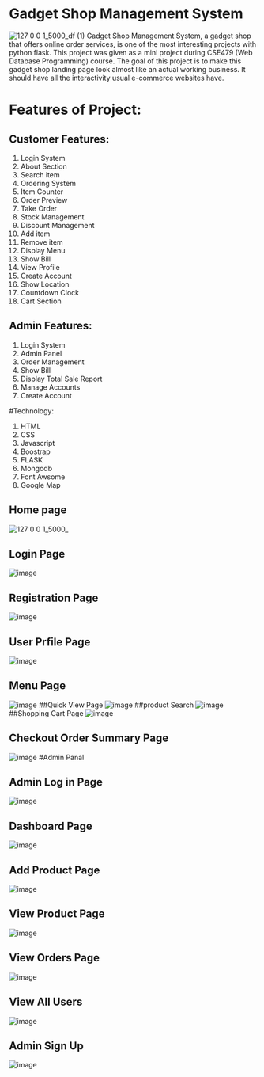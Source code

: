# Gadget Shop Management System
![127 0 0 1_5000_df (1)](https://user-images.githubusercontent.com/65750595/212751778-9d8913c4-5894-437b-89f6-bbd431645dec.png)
Gadget Shop Management System, a gadget shop that offers online order services, is one of the most interesting projects with python flask. This project was given as a mini project during CSE479 (Web Database Programming) course. The goal of this project is to make this gadget shop landing page look almost like an actual working business. It should have all the interactivity usual e-commerce websites have.

# Features of Project:
  ## Customer Features:
1. Login System 
2. About Section 
3. Search item 
4. Ordering System 
5. Item Counter 
6. Order Preview 
7. Take Order 
8. Stock Management 
9. Discount Management 
10. Add item 
11. Remove item 
12. Display Menu 
13. Show Bill 
14. View Profile 
15. Create Account 
16. Show Location 
17. Countdown Clock 
18. Cart Section 
  ## Admin Features:
1. Login System 
2. Admin Panel 
3. Order Management 
4. Show Bill 
5. Display Total Sale Report 
6. Manage Accounts 
7. Create Account 

#Technology:
1. HTML 
2. CSS 
3. Javascript 
4. Boostrap 
5. FLASK 
6. Mongodb 
7. Font Awsome 
8. Google Map 

## Home page
![127 0 0 1_5000_](https://user-images.githubusercontent.com/65750595/212748822-06628c0f-a3aa-4c61-b0ed-cd2b2ea941cd.png)
[](url)
## Login Page
![image](https://user-images.githubusercontent.com/65750595/212752982-dc2bfc67-9562-40b0-bfea-c925ea6049b8.png)
## Registration Page
![image](https://user-images.githubusercontent.com/65750595/212753043-e5bab5a3-ad3b-4ab9-969c-8069a6fa1e83.png)
## User Prfile Page
![image](https://user-images.githubusercontent.com/65750595/212753122-df3d11bb-2d03-45e2-a49e-dc2f682841a2.png)
## Menu Page
![image](https://user-images.githubusercontent.com/65750595/212753205-983b1035-32bc-4634-b1f1-9f16f8bd2507.png)
##Quick View Page
![image](https://user-images.githubusercontent.com/65750595/212753305-d808e25f-7069-4de3-a74d-a64ef27b1b87.png)
##product Search
![image](https://user-images.githubusercontent.com/65750595/212753506-cf478f3b-4c12-440e-9666-b523ab78de12.png)
##Shopping Cart Page
![image](https://user-images.githubusercontent.com/65750595/212753653-090dccc7-c3e9-4885-aeec-28f6e9e58353.png)
## Checkout Order Summary Page
![image](https://user-images.githubusercontent.com/65750595/212753736-a6fb527d-7954-4e30-97ca-71a9a69dd0b9.png)
#Admin Panal
## Admin Log in Page
![image](https://user-images.githubusercontent.com/65750595/212753896-711ef4d0-f235-422a-96ef-4a0b0b04c150.png)
## Dashboard Page
![image](https://user-images.githubusercontent.com/65750595/212754009-9092f871-73cd-4cd5-8913-c4b46cec9a9f.png)
## Add Product Page
![image](https://user-images.githubusercontent.com/65750595/212754119-b2380880-eba2-4f78-a60f-2c73542ad205.png)
## View Product Page
![image](https://user-images.githubusercontent.com/65750595/212754188-176d7283-c3c7-4651-93ad-1f5e7832491e.png)
## View Orders Page
![image](https://user-images.githubusercontent.com/65750595/212754298-6a8367b0-aa83-4520-af80-50be866da83c.png)
## View All Users
![image](https://user-images.githubusercontent.com/65750595/212754383-216540cc-459c-4d90-ad44-80477b4946ce.png)
## Admin Sign Up 
![image](https://user-images.githubusercontent.com/65750595/212754468-1573210b-37b4-4ef9-a9c3-2d564d0099b9.png)

